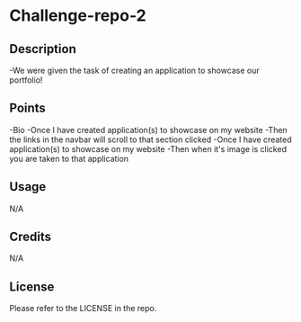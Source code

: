 # Challenge-repo-2

## Description

-We were given the task of creating an application to showcase our portfolio!

## Points
  -Bio
  -Once I have created application(s) to showcase on my website
  -Then the links in the navbar will scroll to that section clicked 
  -Once I have created application(s) to showcase on my website
  -Then when it's image is clicked you are taken to that application
## Usage

N/A

## Credits

N/A

## License

Please refer to the LICENSE in the repo.
